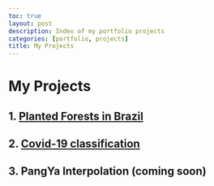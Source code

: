 ```yaml
---
toc: true
layout: post
description: Index of my portfolio projects 
categories: [portfolio, projects]
title: My Projects
---
```


# My Projects

## 1. [Planted Forests in Brazil](https://andygrammer.github.io/blog/portfolio/projects/nature/regression/kfold/mse/2021/03/30/arvores-project.html) 

## 2. [Covid-19 classification](https://andygrammer.github.io/blog/2021/04/05/covid-project.html)

## 3. PangYa Interpolation (coming soon)


